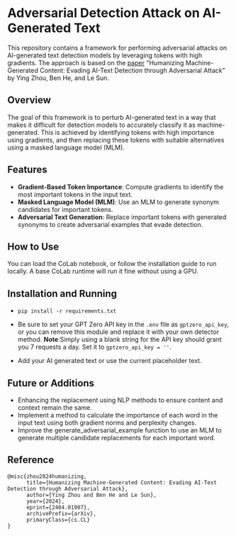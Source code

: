 # Adversarial Detection Attack on AI-Generated Text

This repository contains a framework for performing adversarial attacks on AI-generated text detection models by leveraging tokens with high gradients. The approach is based on the [paper](https://arxiv.org/abs/2404.01907) "Humanizing Machine-Generated Content: Evading AI-Text Detection through Adversarial Attack" by Ying Zhou, Ben He, and Le Sun.

## Overview

The goal of this framework is to perturb AI-generated text in a way that makes it difficult for detection models to accurately classify it as machine-generated. This is achieved by identifying tokens with high importance using gradients, and then replacing these tokens with suitable alternatives using a masked language model (MLM).

## Features

- **Gradient-Based Token Importance**: Compute gradients to identify the most important tokens in the input text.
- **Masked Language Model (MLM)**: Use an MLM to generate synonym candidates for important tokens.
- **Adversarial Text Generation**: Replace important tokens with generated synonyms to create adversarial examples that evade detection.

## How to Use

You can load the CoLab notebook, or follow the installation guide to run locally. A base CoLab runtime will run it fine without using a GPU.

## Installation and Running

- `pip install -r requirements.txt`

- Be sure to set your GPT Zero API key in the `.env` file as `gptzero_api_key`, or you can remove this module and replace it with your own detector method.
**Note**:Simply using a blank string for the API key should grant you 7 requests a day. Set it to `gptzero_api_key = ''`.

- Add your AI generated text or use the current placeholder text.

## Future or Additions

- Enhancing the replacement using NLP methods to ensure content and context remain the same.
- Implement a method to calculate the importance of each word in the input text using both gradient norms and perplexity changes.
- Improve the generate_adversarial_example function to use an MLM to generate multiple candidate replacements for each important word.

## Reference

```
@misc{zhou2024humanizing,
      title={Humanizing Machine-Generated Content: Evading AI-Text Detection through Adversarial Attack}, 
      author={Ying Zhou and Ben He and Le Sun},
      year={2024},
      eprint={2404.01907},
      archivePrefix={arXiv},
      primaryClass={cs.CL}
}
```
